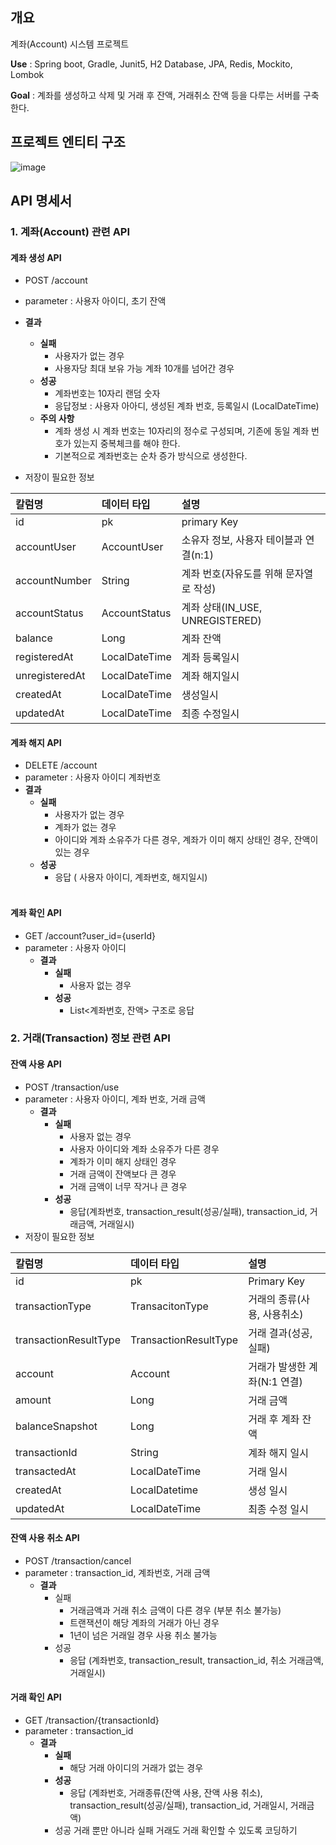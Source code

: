 ## 개요
계좌(Account) 시스템 프로젝트

**Use** : Spring boot, Gradle, Junit5, H2 Database, JPA, Redis, Mockito, Lombok

**Goal** : 계좌를 생성하고 삭제 및 거래 후 잔액, 거래취소 잔액 등을 다루는 서버를 구축한다.

## 프로젝트 엔티티 구조
![image](https://github.com/leejaeeun59357/AccountSystem/assets/149572895/49fc6e56-7ae3-4215-a1e9-b1d7346451e8)


## API 명세서
### 1. 계좌(Account) 관련 API
#### 계좌 생성 API
- POST /account
- parameter : 사용자 아이디, 초기 잔액
- **결과**
  - **실패**
    - 사용자가 없는 경우
    - 사용자당 최대 보유 가능 계좌 10개를 넘어간 경우
  - **성공**
    - 계좌번호는 10자리 랜덤 숫자
    - 응답정보 : 사용자 아아디, 생성된 계좌 번호, 등록일시 (LocalDateTime)
  - **주의 사항**
    - 계좌 생성 시 계좌 번호는 10자리의 정수로 구성되며, 기존에 동일 계좌 번호가 있는지 중복체크를 해야 한다.
    - 기본적으로 계좌번호는 순차 증가 방식으로 생성한다.
   
- 저장이 필요한 정보

|칼럼명|데이터 타입|설명|
|:---|:---|:---|
|id|pk|primary Key|
|accountUser|AccountUser|소유자 정보, 사용자 테이블과 연결(n:1)|
|accountNumber|String|계좌 번호(자유도를 위해 문자열로 작성)|
|accountStatus|AccountStatus|계좌 상태(IN_USE, UNREGISTERED)|
|balance|Long|계좌 잔액|
|registeredAt|LocalDateTime|계좌 등록일시|
|unregisteredAt|LocalDateTime|계좌 해지일시|
|createdAt|LocalDateTime|생성일시|
|updatedAt|LocalDateTime|최종 수정일시|

#### 계좌 해지 API
- DELETE /account
- parameter : 사용자 아이디 계좌번호
- **결과**
  - **실패**
    - 사용자가 없는 경우
    - 계좌가 없는 경우
    - 아이디와 계좌 소유주가 다른 경우, 계좌가 이미 해지 상태인 경우, 잔액이 있는 경우
  - **성공**
      - 응답 ( 사용자 아이디, 계좌번호, 해지일시)<br/><br/>

#### 계좌 확인 API
- GET /account?user_id={userId}
- parameter : 사용자 아이디
  - **결과**
    - **실패**
       - 사용자 없는 경우
    - **성공**
        - List<계좌번호, 잔액> 구조로 응답

### 2. 거래(Transaction) 정보 관련 API
#### 잔액 사용 API
- POST /transaction/use
- parameter : 사용자 아이디, 계좌 번호, 거래 금액
  - **결과**
    - **실패**
        - 사용자 없는 경우
        - 사용자 아이디와 계좌 소유주가 다른 경우
        - 계좌가 이미 해지 상태인 경우
        - 거래 금액이 잔액보다 큰 경우
        - 거래 금액이 너무 작거나 큰 경우
    - **성공**
        - 응답(계좌번호, transaction_result(성공/실패), transaction_id, 거래금액, 거래일시)
- 저장이 필요한 정보

|칼럼명|데이터 타입|설명|
|:---|:---|:---|
|id|pk|Primary Key|
|transactionType|TransacitonType|거래의 종류(사용, 사용취소)|
|transactionResultType|TransactionResultType|거래 결과(성공, 실패)|
|account|Account|거래가 발생한 계좌(N:1 연결)
|amount|Long|거래 금액|
|balanceSnapshot|Long|거래 후 계좌 잔액|
|transactionId|String|계좌 해지 일시|
|transactedAt|LocalDateTime|거래 일시|
|createdAt|LocalDatetime|생성 일시|
|updatedAt|LocalDateTime|최종 수정 일시|


#### 잔액 사용 취소 API
- POST /transaction/cancel
- parameter : transaction_id, 계좌번호, 거래 금액
  - **결과**
    - 실패
        - 거래금액과 거래 취소 금액이 다른 경우 (부분 취소 불가능)
        - 트랜잭션이 해당 계좌의 거래가 아닌 경우
        - 1년이 넘은 거래일 경우 사용 취소 불가능
    - 성공
        - 응답 (계좌번호, transaction_result, transaction_id, 취소 거래금액, 거래일시)

#### 거래 확인 API
- GET /transaction/{transactionId}
- parameter : transaction_id
  - **결과**
    - **실패**
      - 해당 거래 아이디의 거래가 없는 경우
    - **성공**
        - 응답 (계좌번호, 거래종류(잔액 사용, 잔액 사용 취소), transaction_result(성공/실패), transaction_id, 거래일시, 거래금액)
    - 성공 거래 뿐만 아니라 실패 거래도 거래 확인할 수 있도록 코딩하기<br/>

